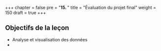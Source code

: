 +++
chapter = false
pre = "<b>15. </b>"
title = "Évaluation du projet final"
weight = 150
draft = true
+++

## Objectifs de la leçon

- Analyse et visualisation des données
- 


